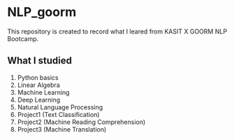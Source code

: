 # NLP_goorm
This repository is created to record what I leared from KASIT X GOORM NLP Bootcamp.

## What I studied
1. Python basics
2. Linear Algebra
3. Machine Learning
4. Deep Learning
5. Natural Language Processing
6. Project1 (Text Classification)
7. Project2 (Machine Reading Comprehension)
8. Project3 (Machine Translation)


